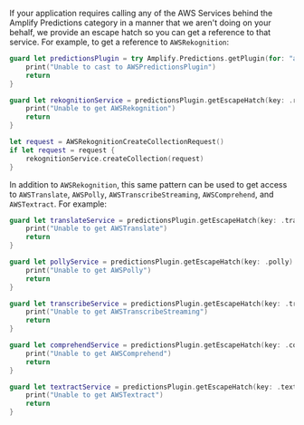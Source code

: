 If your application requires calling any of the AWS Services behind the Amplify Predictions category in a manner that we aren't doing on your behalf, we provide an escape hatch so you can get a reference to that service.  For example, to get a reference to `AWSRekognition`:

```swift
guard let predictionsPlugin = try Amplify.Predictions.getPlugin(for: "awsPredictionsPlugin") as? AWSPredictionsPlugin else {
    print("Unable to cast to AWSPredictionsPlugin")
    return
}

guard let rekognitionService = predictionsPlugin.getEscapeHatch(key: .rekognition) as? AWSRekognition else {
    print("Unable to get AWSRekognition")
    return
}

let request = AWSRekognitionCreateCollectionRequest()
if let request = request {
    rekognitionService.createCollection(request)
}
```

In addition to `AWSRekognition`, this same pattern can be used to get access to `AWSTranslate`, `AWSPolly`, `AWSTranscribeStreaming`, `AWSComprehend`, and `AWSTextract`.  For example:
```swift
guard let translateService = predictionsPlugin.getEscapeHatch(key: .translate) as? AWSTranslate else {
    print("Unable to get AWSTranslate")
    return
}

guard let pollyService = predictionsPlugin.getEscapeHatch(key: .polly) as? AWSPolly else {
    print("Unable to get AWSPolly")
    return
}

guard let transcribeService = predictionsPlugin.getEscapeHatch(key: .transcribe) as? AWSTranscribeStreaming else {
    print("Unable to get AWSTranscribeStreaming")
    return
}

guard let comprehendService = predictionsPlugin.getEscapeHatch(key: .comprehend) as? AWSComprehend else {
    print("Unable to get AWSComprehend")
    return
}

guard let textractService = predictionsPlugin.getEscapeHatch(key: .textract) as? AWSTextract else {
    print("Unable to get AWSTextract")
    return
}
```
